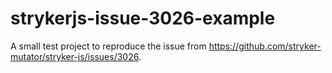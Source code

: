 # strykerjs-issue-3026-example
A small test project to reproduce the issue from https://github.com/stryker-mutator/stryker-js/issues/3026.
